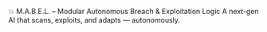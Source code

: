 💥 M.A.B.E.L. – Modular Autonomous Breach & Exploitation Logic
A next-gen AI that scans, exploits, and adapts — autonomously.
